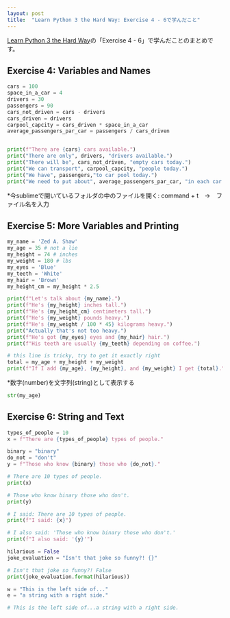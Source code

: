```yaml
---
layout: post
title:  "Learn Python 3 the Hard Way: Exercise 4 - 6で学んだこと"
---
```


[Learn Python 3 the Hard Way](https://learnpythonthehardway.org/)の「Exercise 4 - 6」で学んだことのまとめです。

## Exercise 4: Variables and Names

```python
cars = 100
space_in_a_car = 4
drivers = 30
passengers = 90
cars_not_driven = cars - drivers
cars_driven = drivers
carpool_capcity = cars_driven * space_in_a_car
average_passengers_par_car = passengers / cars_driven


print(f"There are {cars} cars available.")
print("There are only", drivers, "drivers available.")
print("There will be", cars_not_driven, "empty cars today.")
print("We can transport", carpool_capcity, "people today.")
print("We have", passengers,"to car pool today.")
print("We need to put about", average_passengers_par_car, "in each car.")
```

*今sublimeで開いているフォルダの中のファイルを開く:
command + t　→　ファイル名を入力
 

## Exercise 5: More Variables and Printing

```python
my_name = 'Zed A. Shaw'
my_age = 35 # not a lie
my_height = 74 # inches
my_weight = 180 # lbs
my_eyes = 'Blue'
my_teeth = 'White'
my_hair = 'Brown'
my_height_cm = my_height * 2.5

print(f"Let's talk about {my_name}.")
print(f"He's {my_height} inches tall.")
print(f"He's {my_height_cm} centimeters tall.")
print(f"He's {my_weight} pounds heavy.")
print(f"He's {my_weight / 100 * 45} kilograms heavy.")
print("Actually that's not too heavy.")
print(f"He's got {my_eyes} eyes and {my_hair} hair.")
print(f"His teeth are usually {my_teeth} depending on coffee.")

# this line is tricky, try to get it exactly right
total = my_age + my_height + my_weight
print(f"If I add {my_age}, {my_height}, and {my_weight} I get {total}.")
```

*数字(number)を文字列(string)として表示する

```python
str(my_age)
```

## Exercise 6: String and Text

```python
types_of_people = 10
x = f"There are {types_of_people} types of people."

binary = "binary"
do_not = "don't"
y = f"Those who know {binary} those who {do_not}."

# There are 10 types of people.
print(x)

# Those who know binary those who don't.
print(y)

# I said: There are 10 types of people.
print(f"I said: {x}")

# I also said: 'Those who know binary those who don't.'
print(f"I also said: '{y}'")

hilarious = False
joke_evaluation = "Isn't that joke so funny?! {}"

# Isn't that joke so funny?! False
print(joke_evaluation.format(hilarious))

w = "This is the left side of..."
e = "a string with a right side."

# This is the left side of...a string with a right side.
```  
